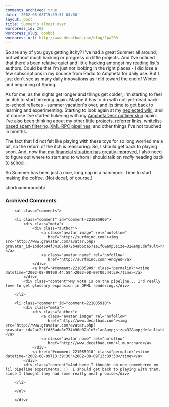 ```yaml
---
comments_archived: true
date: '2002-08-08T15:39:31-04:00'
layout: post
title: Summer's almost over
wordpress_id: 208
wordpress_slug: ooobbi
wordpress_url: http://www.decafbad.com/blog/?p=208
---
```

<p>So are any of you guys getting itchy?  I've had a great Summer all around, but without much hacking or progress on little projects.  And I've noticed that there's been relative quiet and little hacking amongst my reading list's authors.  Could be that I'm just not looking in the right places - I did lose a few subscriptions in my bounce from Radio to Ampheta for daily use.  But I just don't see as many daily innovations as I did toward the end of Winter and beginning of Spring.</p>
<p>As for me, as the nights get longer and things get colder, I'm starting to feel an itch to start tinkering again.  Maybe it has to do with not-yet-dead back-to-school reflexes - summer vacation's over, and its time to get back to learning and experimenting.  Starting to look again at my <a href="http://www.decafbad.com/twiki/bin/view/Main/WebHome">neglected wiki</a>, and of course I've started tinkering with my <a href="http://www.decafbad.com/twiki/bin/view/Main/AmphetaOutlines">AmphetaDesk outliner skin</a> again.  I've also been thinking about my <a hrec="http://www.decafbad.com/twiki/bin/view/Main/Projects">other little projects</a>, <a href="http://www.decafbad.com/twiki/bin/view/Main/ShowReferers">referrer links</a>, <a href="http://www.decafbad.com/news_archives/000192.phtml">whitelist-based spam filtering</a>, <a href="http://www.decafbad.com/twiki/bin/view/Main/XmlRpcFilteringPipe">XML-RPC pipelines</a>, and other things I've not touched in months.  </p>
<p>The fact that I'd not felt like playing with these toys for so long worried me a bit, so the return of the itch is reassuring.  So, I should get back to playing soon.  And, now that <a href="http://www.livejournal.com/talkread.bml?journal=deus_x&amp;itemid=180842&amp;nc=12">my   financial situation has greatly improved</a>, I also need to figure out where to start and to whom I should talk on <i>really</i> heading back to school.</p>
<p>So Summer has been just a nice, long nap in a hammock.  Time to start making the coffee.  (Not decaf, of course.)</p>
<!--more-->
shortname=ooobbi

<div id="comments" class="comments archived-comments">
            <h3>Archived Comments</h3>
            
        <ul class="comments">
            
        <li class="comment" id="comment-221085909">
            <div class="meta">
                <div class="author">
                    <a class="avatar image" rel="nofollow" 
                       href="http://surfmind.com"><img src="http://www.gravatar.com/avatar.php?gravatar_id=1bdc4684f34167b972b4ab6da571e1f6&amp;size=32&amp;default=http://mediacdn.disqus.com/1320279820/images/noavatar32.png"/></a>
                    <a class="avatar name" rel="nofollow" 
                       href="http://surfmind.com">Andyed</a>
                </div>
                <a href="#comment-221085909" class="permalink"><time datetime="2002-08-09T00:44:59">2002-08-09T00:44:59</time></a>
            </div>
            <div class="content">My vote is on the pipeline... I'd really love to get glossary expansion in OPML rendering.</div>
            
        </li>
    
        <li class="comment" id="comment-221085910">
            <div class="meta">
                <div class="author">
                    <a class="avatar image" rel="nofollow" 
                       href="http://www.decafbad.com"><img src="http://www.gravatar.com/avatar.php?gravatar_id=2ac2cffd36ada8c734b90e02a1e5c1ac&amp;size=32&amp;default=http://mediacdn.disqus.com/1320279820/images/noavatar32.png"/></a>
                    <a class="avatar name" rel="nofollow" 
                       href="http://www.decafbad.com">l.m.orchard</a>
                </div>
                <a href="#comment-221085910" class="permalink"><time datetime="2002-08-09T13:39:30">2002-08-09T13:39:30</time></a>
            </div>
            <div class="content">And here I thought no one remembered my lil pipeline experiments. :)  I should get back to playing with them, since I thought they had some really neat promise</div>
            
        </li>
    
        </ul>
    
        </div>
    